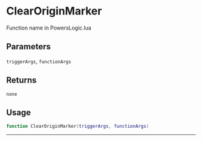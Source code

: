 # ClearOriginMarker
Function name in PowersLogic.lua
## Parameters
`triggerArgs`, `functionArgs`
## Returns
`none`
## Usage
```lua
function ClearOriginMarker(triggerArgs, functionArgs)
```
---
